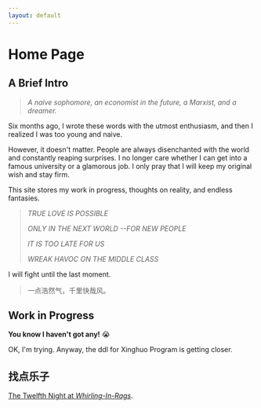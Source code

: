 ```yaml
---
layout: default
---
```




# Home Page



## A Brief Intro



> *A naive sophomore, an economist in the future, a Marxist, and a dreamer.*



Six months ago, I wrote these words with the utmost enthusiasm, and then I realized I was too young and naive.



However, it doesn't matter. People are always disenchanted with the world and constantly reaping surprises. I no longer care whether I can get into a famous university or a glamorous job. I only pray that I will keep my original wish and stay firm.



This site stores my work in progress, thoughts on reality, and endless fantasies.



> *TRUE LOVE IS POSSIBLE*
>
> *ONLY IN THE NEXT WORLD --FOR NEW PEOPLE*
>
> *IT IS TOO LATE FOR US*
>
> *WREAK HAVOC ON THE MIDDLE CLASS*



I will fight until the last moment.



> 一点浩然气，千里快哉风。



## Work in Progress



**You know I haven't got any!** 😭



 OK, I'm trying. Anyway, the ddl for Xinghuo Program is getting closer.



## 找点乐子



[The Twelfth Night at *Whirling-In-Rags*](./Pages/DiscoElysium/2ndJourney.html).

